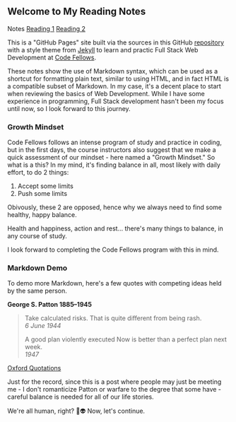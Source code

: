 ## Welcome to My Reading Notes 

Notes 
[Reading 1](markdown-basics.md)
[Reading 2](reading02.md)

This is a "GitHub Pages" site built via the sources in this GitHub [repository](https://github.com/Stephen-Montague/reading-notes/) with a style theme from  [Jekyll](https://jekyllrb.com/) to learn and practic Full Stack Web Development at [Code Fellows](https://codefellows.org/).  

These notes show the use of Markdown syntax, which can be used as a shortcut for formatting plain text, similar to using HTML, and in fact HTML is a compatible subset of Markdown. In my case, it's a decent place to start when reviewing the basics of Web Development.  While I have some experience in programming, Full Stack development hasn't been my focus until now, so I look forward to this journey.

### Growth Mindset

Code Fellows follows an intense program of study and practice in coding, but in the first days, the course instructors also suggest that we make a quick assessment of our mindset - here named a "Growth Mindset."  So what is a this?  In my mind, it's finding balance in all, most likely with daily effort, to do 2 things: 

1. Accept some limits
2. Push some limits  

Obivously, these 2 are opposed, hence why we always need to find some healthy, happy balance.

Health and happiness, action and rest... there's many things to balance, in any course of study.  

I look forward to completing the Code Fellows program with this in mind.

### Markdown Demo

To demo more Markdown, here's a few quotes with competing ideas held by the same person.

**George S. Patton 1885–1945**

> Take calculated risks. That is quite different from being rash.  
> *6 June 1944*
>  
> A good plan violently executed Now is better than a perfect plan next week.  
> *1947*

[Oxford Quotations](https://www.oxfordreference.com/view/10.1093/acref/9780191826719.001.0001/q-oro-ed4-00016315)

Just for the record, since this is a post where people may just be meeting me - I don't romanticize Patton or warfare to the degree that some have - careful balance is needed for all of our life stories.  

We're all human, right? :robot::alien: Now, let's continue.
